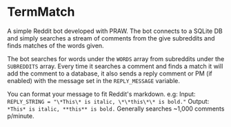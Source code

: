 TermMatch
================

A simple Reddit bot developed with PRAW.
The bot connects to a SQLite DB and simply searches a stream of comments from the give subreddits and finds matches of the words given.

The bot searches for words under the `WORDS` array from subreddits under the `SUBREDDITS` array.
Every time it searches a comment and finds a match it will add the comment to a database, it also sends a reply comment or PM (if enabled) with the message set in the `REPLY_MESSAGE` variable.  

You can format your message to fit Reddit's markdown. e.g: 
Input: `REPLY_STRING = "\*This\* is italic, \*\*this\*\* is bold."` 
Output: `*This* is italic, **this** is bold.` 
Generally searches ~1,000 comments p/minute.

